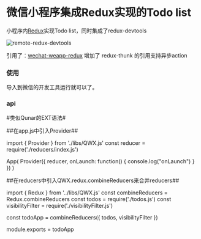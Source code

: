 
微信小程序集成Redux实现的Todo list
======================
小程序内[Redux](https://github.com/reactjs/redux)实现Todo list，同时集成了redux-devtools

![remote-redux-devtools](./remote-redux-devtools.gif)

引用了：[wechat-weapp-redux](https://github.com/charleyw/wechat-weapp-redux)
增加了 redux-thunk 的引用支持异步action

### 使用

导入到微信的开发工具运行就可以了。

### api

#类似Qunar的EXT语法#

##在app.js中引入Provider##

import { Provider } from './libs/QWX.js'
const reducer = require('./reducers/index.js')

App(
    Provider({
        reducer,
        onLaunch: function() {
            console.log("onLaunch")
        }
    })
)

##在reducers中引入QWX.redux.combineReducers来合并reducers##

import { Redux } from '../libs/QWX.js'
const combineReducers = Redux.combineReducers
const todos = require('./todos.js')
const visibilityFilter = require('./visibilityFilter.js')

const todoApp = combineReducers({
    todos,
    visibilityFilter
})

module.exports = todoApp
